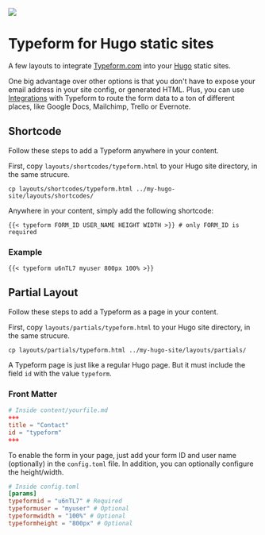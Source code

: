 <a href=https://engineering-metrics.typeform.tf/standards-adoption-tool/reports/hugo-typeform/><img src=https://api.typeform.com/repositories/hugo-typeform/badges.svg /></a>
# Typeform for Hugo static sites

A few layouts to integrate [Typeform.com](http://typeform.com) into your [Hugo](https://gohugo.io) static sites.

One big advantage over other options is that you don't have to expose your email address in your site config, or generated HTML. Plus, you can use [Integrations](https://www.typeform.com/help/connect-typeform-to-your-favorite-tools/) with Typeform to route the form data to a ton of different places, like Google Docs, Mailchimp, Trello or Evernote.

## Shortcode

Follow these steps to add a Typeform anywhere in your content.

First, copy `layouts/shortcodes/typeform.html` to your Hugo site directory, in the same strucure.
```
cp layouts/shortcodes/typeform.html ../my-hugo-site/layouts/shortcodes/
```

Anywhere in your content, simply add the following shortcode:

``` 
{{< typeform FORM_ID USER_NAME HEIGHT WIDTH >}} # only FORM_ID is required
```

### Example
```
{{< typeform u6nTL7 myuser 800px 100% >}}
```

## Partial Layout

Follow these steps to add a Typeform as a page in your content.

First, copy `layouts/partials/typeform.html` to your Hugo site directory, in the same strucure.
```
cp layouts/partials/typeform.html ../my-hugo-site/layouts/partials/
```

A Typeform page is just like a regular Hugo page. But it must include the field `id` with the value `typeform`.

### Front Matter
```toml
# Inside content/yourfile.md
+++
title = "Contact"
id = "typeform"
+++
```

To enable the form in your page, just add your form ID and user name (optionally) in the `config.toml` file. In addition, you can optionally configure the height/width.

```toml
# Inside config.toml
[params]
typeformid = "u6nTL7" # Required
typeformuser = "myuser" # Optional
typeformwidth = "100%" # Optional
typeformheight = "800px" # Optional
 ```
